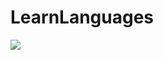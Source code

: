# LearnLanguages
![](https://github.com/marcinvxy/LearnLanguages/blob/master/app/Screenshots/Screenshot1.png)
